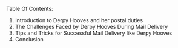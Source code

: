 Table Of Contents:

1. Introduction to Derpy Hooves and her postal duties
2. The Challenges Faced by Derpy Hooves During Mail Delivery
3. Tips and Tricks for Successful Mail Delivery like Derpy Hooves
4. Conclusion